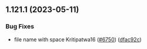 ## 1.121.1 (2023-05-11)


### Bug Fixes

* file name with space Kritipatwa16 ([#6750](https://github.com/EddieHubCommunity/LinkFree/issues/6750)) ([dfac92c](https://github.com/EddieHubCommunity/LinkFree/commit/dfac92c6f054c4601ce0571d57378418bc663fcf))



